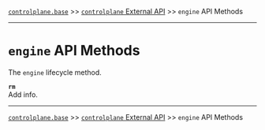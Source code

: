 [`controlplane.base`](../README.md) >> [`controlplane` External API](./CONTROLPLANE-BASE-EXTERNAL-API.md) >> `engine` API Methods

-----

# `engine` API Methods

The `engine` lifecycle method.

__`rm`__  
Add info.  

-----
[`controlplane.base`](../README.md) >> [`controlplane` External API](./CONTROLPLANE-BASE-EXTERNAL-API.md) >> `engine` API Methods
